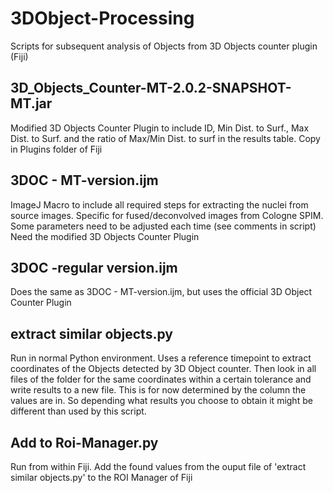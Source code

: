 # 3DObject-Processing
Scripts for subsequent analysis of Objects from 3D Objects counter plugin (Fiji)

## 3D_Objects_Counter-MT-2.0.2-SNAPSHOT-MT.jar
Modified 3D Objects Counter Plugin to include ID, Min Dist. to Surf., Max Dist. to Surf. and the ratio of Max/Min Dist. to surf in the results table. Copy in Plugins folder of Fiji

## 3DOC - MT-version.ijm
ImageJ Macro to include all required steps for extracting the nuclei from source images. Specific for fused/deconvolved images from Cologne SPIM. Some parameters need to be adjusted each time (see comments in script)
Need the modified 3D Objects Counter Plugin

## 3DOC -regular version.ijm
Does the same as 3DOC - MT-version.ijm, but uses the official 3D Object Counter Plugin

## extract similar objects.py
Run in normal Python environment. Uses a reference timepoint to extract coordinates of the Objects detected by 3D Object counter. Then look in all files of the folder for the same coordinates within a certain tolerance and write results to a new file. This is for now determined by the column the values are in. So depending what results you choose to obtain it might be different than used by this script.

## Add to Roi-Manager.py
Run from within Fiji. Add the found values from the ouput file of 'extract similar objects.py' to the ROI Manager of Fiji
